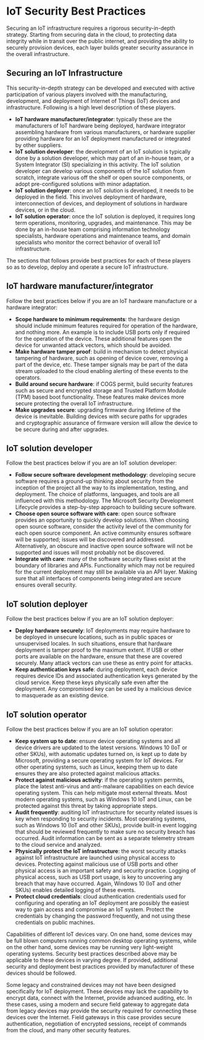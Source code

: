 <properties
 pageTitle="IoT Security Best Practices"
 description="Security best practices for securing your IoT infrastructure"
 services=""
 suite="iot-suite"
 documentationCenter=""
 authors="YuriDio"
 manager="swadhwa"
 editor=""/>

<tags
 ms.service="iot-suite"
 ms.devlang="na"
 ms.topic="hero-article"
 ms.tgt_pltfrm="na"
 ms.workload="na"
 ms.date="03/31/2016"
 ms.author="yurid"/>

# IoT Security Best Practices

Securing an IoT infrastructure requires a rigorous security-in-depth strategy. Starting from securing data in the cloud, to protecting data integrity while in transit over the public internet, and providing the ability to securely provision devices, each layer builds greater security assurance in the overall infrastructure. 

## Securing an IoT Infrastructure
 
This security-in-depth strategy can be developed and executed with active participation of various players involved with the manufacturing, development, and deployment of Internet of Things (IoT) devices and infrastructure. Following is a high level description of these players.  

- **IoT hardware manufacturer/integrator**: typically these are the manufacturers of IoT hardware being deployed, hardware integrator assembling hardware from various manufacturers, or hardware supplier providing hardware for an IoT deployment manufactured or integrated by other suppliers.
- **IoT solution developer**: the development of an IoT solution is typically done by a solution developer, which may part of an in-house team, or a System Integrator (SI) specializing in this activity. The IoT solution developer can develop various components of the IoT solution from scratch, integrate various off the shelf or open source components, or adopt pre-configured solutions with minor adaptation.
- **IoT solution deployer**: once an IoT solution is developed, it needs to be deployed in the field. This involves deployment of hardware, interconnection of devices, and deployment of solutions in hardware devices, or in the cloud.
- **IoT solution operator**: once the IoT solution is deployed, it requires long term operations, monitoring, upgrades, and maintenance. This may be done by an in-house team comprising information technology specialists, hardware operations and maintenance teams, and domain specialists who monitor the correct behavior of overall IoT infrastructure. 

The sections that follows provide best practices for each of these players so as to develop, deploy and operate a secure IoT infrastructure. 

## IoT hardware manufacturer/integrator

Follow the best practices below if you are an IoT hardware manufacture or a hardware integrator:

- **Scope hardware to minimum requirements**: the hardware design should include minimum features required for operation of the hardware, and nothing more. An example is to include USB ports only if required for the operation of the device. These additional features open the device for unwanted attack vectors, which should be avoided. 
- **Make hardware tamper proof**: build in mechanism to detect physical tampering of hardware, such as opening of device cover, removing a part of the device, etc. These tamper signals may be part of the data stream uploaded to the cloud enabling alerting of these events to the operators. 
- **Build around secure hardware**: if COGS permit, build security features such as secure and encrypted storage and Trusted Platform Module (TPM) based boot functionality. These features make devices more secure protecting the overall IoT infrastructure.
- **Make upgrades secure**: upgrading firmware during lifetime of the device is inevitable. Building devices with secure paths for upgrades and cryptographic assurance of firmware version will allow the device to be secure during and after upgrades.

## IoT solution developer

Follow the best practices below if you are an IoT solution developer:

- **Follow secure software development methodology**: developing secure software requires a ground-up thinking about security from the inception of the project all the way to its implementation, testing, and deployment. The choice of platforms, languages, and tools are all influenced with this methodology. The Microsoft Security Development Lifecycle provides a step-by-step approach to building secure software.
- **Choose open source software with care**: open source software provides an opportunity to quickly develop solutions. When choosing open source software, consider the activity level of the community for each open source component. An active community ensures software will be supported; issues will be discovered and addressed. Alternatively, an obscure and inactive open source software will not be supported and issues will most probably not be discovered.
- **Integrate with care**: many of the software security flaws exist at the boundary of libraries and APIs. Functionality which may not be required for the current deployment may still be available via an API layer. Making sure that all interfaces of components being integrated are secure ensures overall security.      

## IoT solution deployer

Follow the best practices below if you are an IoT solution deployer:

- **Deploy hardware securely**: IoT deployments may require hardware to be deployed in unsecure locations, such as in public spaces or unsupervised locales. In such situations, ensure that hardware deployment is tamper proof to the maximum extent. If USB or other ports are available on the hardware, ensure that these are covered securely. Many attack vectors can use these as entry point for attacks.
- **Keep authentication keys safe**: during deployment, each device requires device IDs and associated authentication keys generated by the cloud service. Keep these keys physically safe even after the deployment. Any compromised key can be used by a malicious device to masquerade as an existing device.

## IoT solution operator

Follow the best practices below if you are an IoT solution operator:

- **Keep system up to date**: ensure device operating systems and all device drivers are updated to the latest versions. Windows 10 (IoT or other SKUs), with automatic updates turned on, is kept up to date by Microsoft, providing a secure operating system for IoT devices. For other operating systems, such as Linux, keeping them up to date ensures they are also protected against malicious attacks. 
- **Protect against malicious activity**: if the operating system permits, place the latest anti-virus and anti-malware capabilities on each device operating system. This can help mitigate most external threats. Most modern operating systems, such as Windows 10 IoT and Linux, can be protected against this threat by taking appropriate steps. 
- **Audit frequently**: auditing IoT infrastructure for security related issues is key when responding to security incidents. Most operating systems, such as Windows 10 (IoT and other SKUs), provide built-in event logging that should be reviewed frequently to make sure no security breach has occurred. Audit information can be sent as a separate telemetry stream to the cloud service and analyzed.
- **Physically protect the IoT infrastructure**: the worst security attacks against IoT infrastructure are launched using physical access to devices. Protecting against malicious use of USB ports and other physical access is an important safety and security practice. Logging of physical access, such as USB port usage, is key to uncovering any breach that may have occurred. Again, Windows 10 (IoT and other SKUs) enables detailed logging of these events.
- **Protect cloud credentials**: cloud authentication credentials used for configuring and operating an IoT deployment are possibly the easiest way to gain access and compromise an IoT system. Protect the credentials by changing the password frequently, and not using these credentials on public machines. 

Capabilities of different IoT devices vary. On one hand, some devices may be full blown computers running common desktop operating systems, while on the other hand, some devices may be running very light-weight operating systems. Security best practices described above may be applicable to these devices in varying degree. If provided, additional security and deployment best practices provided by manufacturer of these devices should be followed. 

Some legacy and constrained devices may not have been designed specifically for IoT deployment. These devices may lack the capability to encrypt data, connect with the Internet, provide advanced auditing, etc. In these cases, using a modern and secure field gateway to aggregate data from legacy devices may provide the security required for connecting these devices over the Internet. Field gateways in this case provides secure authentication, negotiation of encrypted sessions, receipt of commands from the cloud, and many other security features. 

